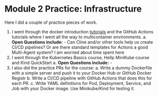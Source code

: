 # Module 2 Practice: Infrastructure


Here I did a couple of practice pieces of work.

1. I went through the docker introduction [tutorials](https://docker-curriculum.com/) and the GitHub Actions tutorials where I went all the way to multicontainer environments.
    a. **Open Questions include:**
       - Can Cline and/or other tools help us create CI/CD pipelines? Or are there standard templates for Actions a good Multi-Agent system? I am worried about time spent here
3. I went through the Kubernetes Basics course,  Hellp MiniKube course and Kind QuickStart
    a. **Open Questions include:**
       - 
5. I also did the practice PRs for the course:
    a. Write a dummy Dockerfile with a simple server and push it to your Docker Hub or GitHub Docker Registr
    b. Write a CI/CD pipeline with GitHub Actions that does this for each PR.
    c. Write YAML definitions for Pod, Deployment, Service, and Job with your Docker image. Use Minikube/Kind for testing it.
